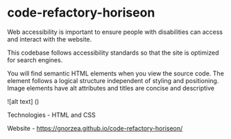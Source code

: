 # code-refactory-horiseon
Web accessibility is important to ensure people with disabilities can access and interact with the website. 

This codebase follows accessibility standards so that the site is optimized for search engines.

You will find semantic HTML elements when you view the source code. The element follows a logical structure independent of styling and positioning. Image elements have alt attributes and titles are concise and descriptive 

![alt text] (<img src="./assets/images/Horiseon.png" alt=""/>)

Technologies - HTML and CSS

Website - https://gnorzea.github.io/code-refactory-horiseon/